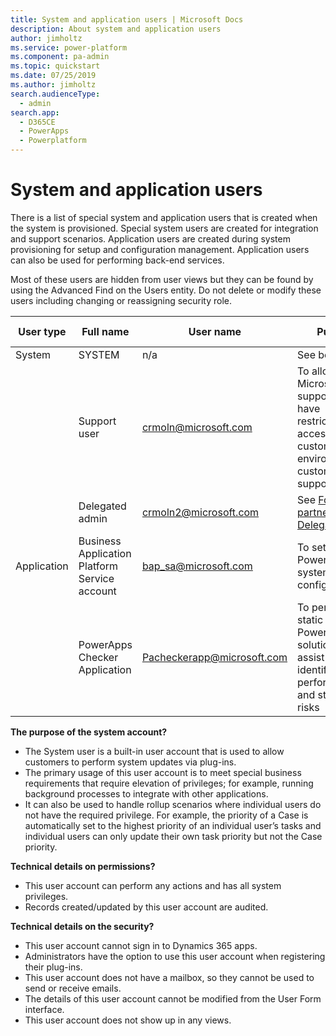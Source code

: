 ```yaml
---
title: System and application users | Microsoft Docs
description: About system and application users
author: jimholtz
ms.service: power-platform
ms.component: pa-admin
ms.topic: quickstart
ms.date: 07/25/2019
ms.author: jimholtz
search.audienceType: 
  - admin
search.app: 
  - D365CE
  - PowerApps
  - Powerplatform
---
```


# System and application users

There is a list of special system and application users that is created when the system is provisioned.  Special system users are created for integration and support scenarios. Application users are created during system provisioning for setup and configuration management.  Application users can also be used for performing back-end services.  

Most of these users are hidden from user views but they can be found by using the Advanced Find on the Users entity.  Do not delete or modify these users including changing or reassigning security role. 

|User type  |Full name  |User name  |Purpose  | Security role assigned |
|---------|---------|---------|---------|---------|
|System     | SYSTEM  | n/a        | See below         | n/a |
|     | Support user     |crmoln@microsoft.com          |To allow Microsoft support staff to have restricted/limited access to any customer environment for customer support  |Support user (does not have privilege to customer data)    |
|    | Delegated admin        |crmoln2@microsoft.com          |See [For partners: the Delegated admin](https://docs.microsoft.com/dynamics365/customer-engagement/admin/for-partners-delegated-administrator)        |System admin |
|Application     | Business Application Platform Service account |bap_sa@microsoft.com   |To setup PowerApps system and configurations |System admin   |
|    | PowerApps Checker Application        | Pacheckerapp@microsoft.com         |To perform static analysis of PowerApps solutions to assist in identifying performance and stability risks |Export customization and Solution checker   |

**The purpose of the system account?** 
- The System user is a built-in user account that is used to allow customers to perform system updates via plug-ins. 
- The primary usage of this user account is to meet special business requirements that require elevation of privileges; for example, running background processes to integrate with other applications. 
- It can also be used to handle rollup scenarios where individual users do not have the required privilege. For example, the priority of a Case is automatically set to the highest priority of an individual user’s tasks and individual users can only update their own task priority but not the Case priority. 

**Technical details on permissions?**
- This user account can perform any actions and has all system privileges. 
- Records created/updated by this user account are audited. 

**Technical details on the security?**
- This user account cannot sign in to Dynamics 365 apps.  
- Administrators have the option to use this user account when registering their plug-ins. 
- This user account does not have a mailbox, so they cannot be used to send or receive emails. 
- The details of this user account cannot be modified from the User Form interface. 
- This user account does not show up in any views.




